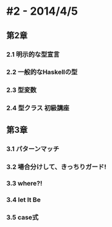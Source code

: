 # \#2 - 2014/4/5

## 第2章

### 2.1 明示的な型宣言

### 2.2 一般的なHaskellの型

### 2.3 型変数

### 2.4 型クラス 初級講座


## 第3章

### 3.1 パターンマッチ

### 3.2 場合分けして、きっちりガード!

### 3.3 where?!

### 3.4 let It Be

### 3.5 case式